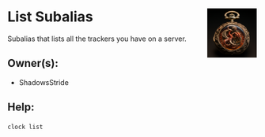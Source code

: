 <h1>List Subalias<img align="right" src="../../Data/main.png" width="100px"></h1>

Subalias that lists all the trackers you have on a server.

## Owner(s):
- ShadowsStride

## Help:
`clock list`